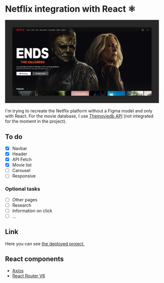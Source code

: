 # Netflix integration with React ⚛

![Banner Netflix integration](./public/assets/img/previewgit.png)

I'm trying to recreate the Netflix platform without a Figma model and only with React. For the movie database, I use [Themoviedb API](https://www.themoviedb.org/) (not integrated for the moment in the project).

## To do

- [x] Navbar
- [x] Header
- [x] API Fetch
- [x] Movie list
- [ ] Carousel
- [ ] Responsive

### Optional tasks

- [ ] Other pages
- [ ] Research
- [ ] Information on click
- [ ] ...

## Link 

Here you can see [the deployed project.](https://react-netflix-vvkdo.netlify.app/)

## React components

- [Axios](https://www.npmjs.com/package/axios)
- [React Router V6](https://reactrouter.com/en/main)